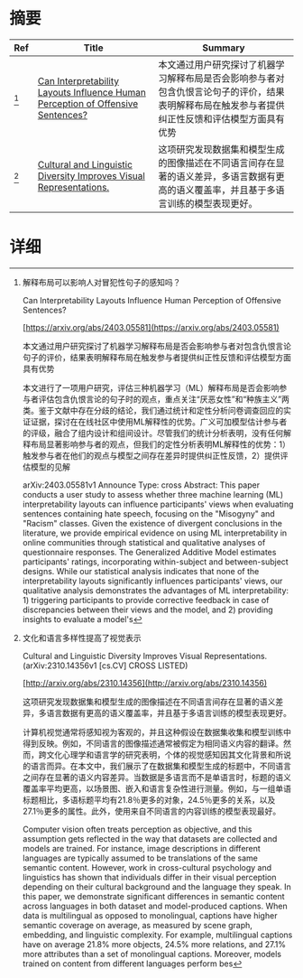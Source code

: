 # 摘要

| Ref | Title | Summary |
| --- | --- | --- |
| [^1] | [Can Interpretability Layouts Influence Human Perception of Offensive Sentences?](https://arxiv.org/abs/2403.05581) | 本文通过用户研究探讨了机器学习解释布局是否会影响参与者对包含仇恨言论句子的评价，结果表明解释布局在触发参与者提供纠正性反馈和评估模型方面具有优势 |
| [^2] | [Cultural and Linguistic Diversity Improves Visual Representations.](http://arxiv.org/abs/2310.14356) | 这项研究发现数据集和模型生成的图像描述在不同语言间存在显著的语义差异，多语言数据有更高的语义覆盖率，并且基于多语言训练的模型表现更好。 |

# 详细

[^1]: 解释布局可以影响人对冒犯性句子的感知吗？

    Can Interpretability Layouts Influence Human Perception of Offensive Sentences?

    [https://arxiv.org/abs/2403.05581](https://arxiv.org/abs/2403.05581)

    本文通过用户研究探讨了机器学习解释布局是否会影响参与者对包含仇恨言论句子的评价，结果表明解释布局在触发参与者提供纠正性反馈和评估模型方面具有优势

    

    本文进行了一项用户研究，评估三种机器学习（ML）解释布局是否会影响参与者评估包含仇恨言论的句子时的观点，重点关注“厌恶女性”和“种族主义”两类。鉴于文献中存在分歧的结论，我们通过统计和定性分析问卷调查回应的实证证据，探讨在在线社区中使用ML解释性的优势。广义可加模型估计参与者的评级，融合了组内设计和组间设计。尽管我们的统计分析表明，没有任何解释布局显著影响参与者的观点，但我们的定性分析表明ML解释性的优势：1）触发参与者在他们的观点与模型之间存在差异时提供纠正性反馈，2）提供评估模型的见解

    arXiv:2403.05581v1 Announce Type: cross  Abstract: This paper conducts a user study to assess whether three machine learning (ML) interpretability layouts can influence participants' views when evaluating sentences containing hate speech, focusing on the "Misogyny" and "Racism" classes. Given the existence of divergent conclusions in the literature, we provide empirical evidence on using ML interpretability in online communities through statistical and qualitative analyses of questionnaire responses. The Generalized Additive Model estimates participants' ratings, incorporating within-subject and between-subject designs. While our statistical analysis indicates that none of the interpretability layouts significantly influences participants' views, our qualitative analysis demonstrates the advantages of ML interpretability: 1) triggering participants to provide corrective feedback in case of discrepancies between their views and the model, and 2) providing insights to evaluate a model's 
    
[^2]: 文化和语言多样性提高了视觉表示

    Cultural and Linguistic Diversity Improves Visual Representations. (arXiv:2310.14356v1 [cs.CV] CROSS LISTED)

    [http://arxiv.org/abs/2310.14356](http://arxiv.org/abs/2310.14356)

    这项研究发现数据集和模型生成的图像描述在不同语言间存在显著的语义差异，多语言数据有更高的语义覆盖率，并且基于多语言训练的模型表现更好。

    

    计算机视觉通常将感知视为客观的，并且这种假设在数据集收集和模型训练中得到反映。例如，不同语言的图像描述通常被假定为相同语义内容的翻译。然而，跨文化心理学和语言学的研究表明，个体的视觉感知因其文化背景和所说的语言而异。在本文中，我们展示了在数据集和模型生成的标题中，不同语言之间存在显著的语义内容差异。当数据是多语言而不是单语言时，标题的语义覆盖率平均更高，以场景图、嵌入和语言复杂性进行测量。例如，与一组单语标题相比，多语标题平均有21.8％更多的对象，24.5％更多的关系，以及27.1％更多的属性。此外，使用来自不同语言的内容训练的模型表现最好。

    Computer vision often treats perception as objective, and this assumption gets reflected in the way that datasets are collected and models are trained. For instance, image descriptions in different languages are typically assumed to be translations of the same semantic content. However, work in cross-cultural psychology and linguistics has shown that individuals differ in their visual perception depending on their cultural background and the language they speak. In this paper, we demonstrate significant differences in semantic content across languages in both dataset and model-produced captions. When data is multilingual as opposed to monolingual, captions have higher semantic coverage on average, as measured by scene graph, embedding, and linguistic complexity. For example, multilingual captions have on average 21.8% more objects, 24.5% more relations, and 27.1% more attributes than a set of monolingual captions. Moreover, models trained on content from different languages perform bes
    

